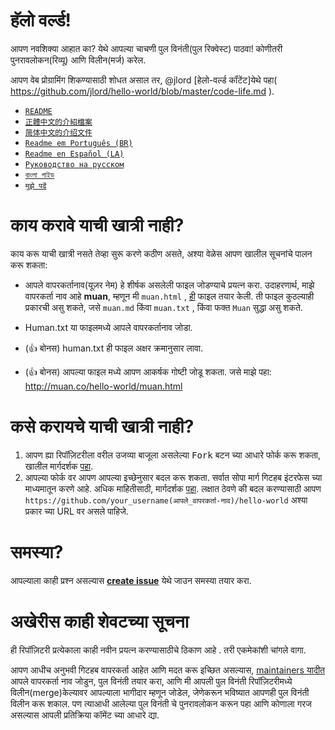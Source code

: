 #  हॅलो वर्ल्ड!

आपण नवशिक्या आहात का? येथे आपल्या चाचणी पुल विनंती(पुल रिक्वेस्ट) पाठवा! कोणीतरी पुनरावलोकन(रिव्यू) आणि विलीन(मर्ज) करेल.

आपण वेब प्रोग्रामिंग शिकण्यासाठी शोधत असाल तर, @jlord [हेलो-वर्ल्ड कॉंटेंट]येथे पहा( https://github.com/jlord/hello-world/blob/master/code-life.md ).
- [`README`](README.md)
- [`正體中文的介紹檔案`](README-zhtw.md)
- [`简体中文的介绍文件`](README-zhcn.md)
- [`Readme em Português (BR)`](README-ptBR.md)
- [`Readme en Español (LA)`](README-spLA.md)
- [`Руководство на русском`](README-ru.md)
- [`বাংলা গাইড`](README-bn.md)
- [`मुझे पढें`](README-hindi.md)

# काय करावे याची खात्री नाही?

काय करू याची खात्री नसते तेव्हा सुरू करणे कठीण असते, अश्या वेळेस आपण खालील सूचनांचे पालन करू शकता:

- आपले वापरकर्तानाव(यूज़र नेम) हे शीर्षक असलेली फाइल जोडण्याचे प्रयत्न करा. उदाहरणार्थ, माझे वापरकर्ता नाव आहे **muan**, म्हणून मी `muan.html` , [ही](https://github.com/muan/hello-world/commit/a25ce6ab6d71fa3e7311e90538eee3f797b29aec) फाइल तयार केली. ती फाइल कुठल्याही प्रकारची असु शकते, जसे  `muan.md` किंवा `muan.txt` , किंवा फक्त `Muan` सुद्धा असु शकते.

- Human.txt या फाइलमध्ये आपले वापरकर्तानाव जोडा.

- (:+1: बोनस) human.txt ही फाइल अक्षर क्रमानुसार लावा.

- (:+1: बोनस) आपल्या फाइल मध्ये आपण आकर्षक गोष्टी जोडू शकता. जसे माझे पहा: http://muan.co/hello-world/muan.html

# कसे करायचे याची खात्री नाही?

1. आपण ह्या रिपॉज़िटरीला वरील उजव्या बाजूला असलेल्या <kbd>Fork</kbd> बटन च्या आधारे फोर्क करू शकता, खालील मार्गदर्शक [पहा](https://help.github.com/articles/fork-a-repo/#fork-an-example-repository).
2. आपल्या फोर्क वर आपण आपल्या इच्छेनुसार बदल करू शकता. सर्वात सोपा मार्ग गिटहब इंटरफेस च्या माध्यमातून करणे आहे. अधिक माहितीसाठी, मार्गदर्शक [पहा](https://guides.github.com/activities/hello-world/#branch). लक्षात ठेवणे की बदल करण्यासाठी आपण `https://github.com/your_username(आपले_वापरकर्ता-नाव)/hello-world` अश्या प्रकार च्या URL वर असले पाहिजे.

# समस्या?

 आपल्याला काही प्रश्न असल्यास [**create issue**](https://github.com/muan/hello-world/issues/new) येथे जाउन समस्या तयार करा.

# अखेरीस काही शेवटच्या सूचना

ही रिपॉज़िटरी प्रत्येकाला काही नवीन प्रयत्न करण्यासाठीचे ठिकाण आहे . तरी एकमेकांशी चांगले वागा.

आपण आधीच अनुभवी गिटहब वापरकर्ता आहेत आणि मदत करू इच्छित असल्यास, [maintainers यादीत](MAINTAINERS.md) आपले वापरकर्ता नाव जोडुन, पुल विनंती तयार करा, आणि मी आपली पुल विनंती रिपॉज़िटरीमध्ये विलीन(merge)केल्यावर आपल्याला भागीदार म्हणून जोडेल, जेणेकरून भविष्यात आपणही पुल विनंती विलीन करू शकाल. पण त्याआधी आलेल्या पुल विनंती चे पुनरावलोकन करून पहा आणि कोणाला गरज असल्यास आपली प्रतिक्रिया कॉमेंट च्या आधारे द्या.
